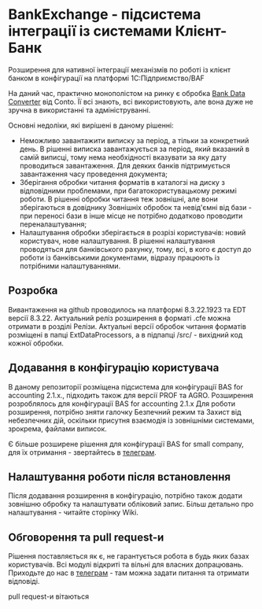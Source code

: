 # BankExchange - підсистема інтеграції із системами Клієнт-Банк

Розширення для нативної інтеграції механізмів по роботі із клієнт банком в конфігурації на платформі 1С:Підприємство/BAF

На даний час, практично монополістом на ринку є обробка [Bank Data Converter][1] від Conto.
Її всі знають, всі використовують, але вона дуже не зручна в використанні та адмініструванні.

Основні недоліки, які вирішені в даному рішенні:

- Неможливо завантажити виписку за період, а тільки за конкретний день. В рішенні виписка завантажується за період, який вказаний в самій виписці, тому нема необхідності вказувати за яку дату проводиться завантаження. Для деяких банків підтримується завантаження часу проведення документа;
- Зберігання обробки читання форматів в каталогзі на диску з відповідними проблемами, при багатокористувацькому режимі роботи. В рішенні обробки читання теж зовнішні, але вони зберігаються в довіднику Зовнішніх обробок та невід'ємні від бази - при переносі бази в інше місце не потрібно додатково проводити переналаштування;
- Налаштування обробки зберігається в розрізі користувачів: новий користувач, нове налаштування. В рішенні налаштування проводяться для банківського рахунку, тому, всі, в кого є доступ до роботи із банківськими документами, відразу працюють із потрібними налаштуваннями.

## Розробка

Вивантаження на github проводилось на платформі 8.3.22.1923 та EDT версії 8.3.22.
Актуальний реліз розширення в форматі .cfe можна отримати в розділі Релізи.
Актуальні версії обробок читання форматів розміщені в папці ExtDataProcessors, а в підпапці /src/ - вихідний код кожної обробки.

## Додавання в конфігурацію користувача

В даному репозиторії розміщена підсистема для конфігурації BAS for accounting 2.1.x., підходить також для версії PROF та AGRO.
Розширення розроблялось для конфігурації BAS for accounting 2.1.x
Для роботи розширення, потрібно зняти галочку Безпечний режим та Захист від небезпечних дій, оскільки присутня взаємодія із зовнішніми системами, зрокрема, файлами виписок.

Є більше розширене рішення для конфігурації BAS for small company, для їх отримання - звертайтесь в [телеграм][2].

## Налаштування роботи після встановлення

Після додавання розширення в конфігурацію, потрібно також додати зовнішню обробку та налаштувати обліковий запис.
Більш детально про налаштування - читайте сторінку Wiki.

## Обговорення та pull request-и

Рішення поставляється як є, не гарантується робота в будь яких базах користувачів.
Всі модулі відкриті та вільні для власних допрацювань.
Приходьте до нас в [телеграм][2] - там можна задати питання та отримати відповіді.

pull request-и вітаються

[1]: https://conto.com.ua/ua/solutions/bank-data-sonverter/
[2]: https://t.me/simplySOFTnews
